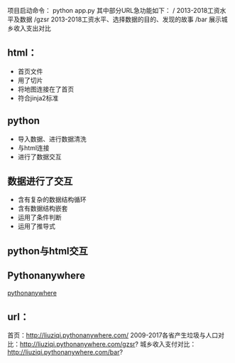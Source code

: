 项目启动命令：
    python app.py
其中部分URL急功能如下：
    / 2013-2018工资水平及数据
    /gzsr 2013-2018工资水平、选择数据的目的、发现的故事
    /bar 展示城乡收入支出对比

## html：
- 首页文件
- 用了切片
- 将地图连接在了首页
- 符合jinja2标准

## python
- 导入数据、进行数据清洗
- 与html连接
- 进行了数据交互

## 数据进行了交互
- 含有复杂的数据结构循环
- 含有数据结构嵌套
- 运用了条件判断
- 运用了推导式

## python与html交互

## Pythonanywhere 
[pythonanywhere](http://liuziqi.pythonanywhere.com/)
## url：
首页：http://liuziqi.pythonanywhere.com/
2009-2017各省产生垃圾与人口对比：http://liuziqi.pythonanywhere.com/gzsr?
城乡收入支付对比：http://liuziqi.pythonanywhere.com/bar?

